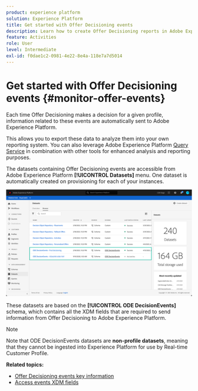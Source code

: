 ```yaml
---
product: experience platform
solution: Experience Platform
title: Get started with Offer Decisioning events
description: Learn how to create Offer Decisioning reports in Adobe Experience Platform.
feature: Activities
role: User
level: Intermediate
exl-id: f0dae1c2-0981-4e22-8e4a-118e7a7d5014
---
```

# Get started with Offer Decisioning events {#monitor-offer-events}

Each time Offer Decisioning makes a decision for a given profile, information related to these events are automatically sent to Adobe Experience Platform.

This allows you to export these data to analyze them into your own reporting system. You can also leverage Adobe Experience Platform [Query Service](https://experienceleague.adobe.com/docs/experience-platform/query/home.html) in combination with other tools for enhanced analysis and reporting purposes.

The datasets containing Offer Decisioning events are accessible from Adobe Experience Platform **[!UICONTROL Datasets]** menu. One dataset is automatically created on provisioning for each of your instances.

![](../assets/events-datasets-list.png)

These datasets are based on the **[!UICONTROL ODE DecisionEvents]** schema, which contains all the XDM fields that are required to send information from Offer Decisioning to Adobe Experience Platform.  

>[!NOTE]
>
>Note that ODE DecisionEvents datasets are **non-profile datasets**, meaning that they cannot be ingested into Experience Platform for use by Real-time Customer Profile.

**Related topics:**

* [Offer Decisioning events key information](../reports/key-information.md)
* [Access events XDM fields](../reports/xdm-fields.md)
